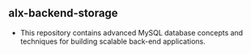 ## alx-backend-storage

* This repository contains advanced MySQL database concepts and techniques for building scalable back-end applications.